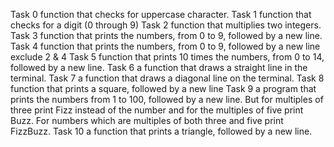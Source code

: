 Task 0 function that checks for uppercase character.
Task 1 function that checks for a digit (0 through 9)
Task 2 function that multiplies two integers.
Task 3 function that prints the numbers, from 0 to 9, followed by a new line.
Task 4  function that prints the numbers, from 0 to 9, followed by a new line exclude 2 & 4
Task 5 function that prints 10 times the numbers, from 0 to 14, followed by a new line.
Task 6 a function that draws a straight line in the terminal.
Task 7 a function that draws a diagonal line on the terminal.
Task 8  function that prints a square, followed by a new line
Task 9 a program that prints the numbers from 1 to 100, followed by a new line. But for multiples of three print Fizz instead of the number and for the multiples of five print Buzz. For numbers which are multiples of both three and five print FizzBuzz.
Task 10 a function that prints a triangle, followed by a new line.

